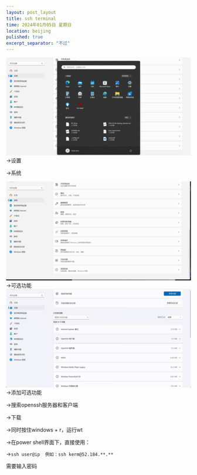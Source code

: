 ```yaml
---
layout: post_layout
title: ssh terminal
time: 2024年01月05日 星期日
location: beijing
pulished: true
excerpt_separator: "不过"
---
```

<img src="/assets/img/ssh/setting.png" width="800px" />
->设置

->系统

<img src="/assets/img/ssh/setting1.jpg" width="800px" />
->可选功能

<img src="/assets/img/ssh/setting2.jpg" width="800px" />
->添加可选功能

->搜索openssh服务器和客户端

->下载

->同时按住windows + r，运行wt

->在power shell界面下，直接使用：

->```ssh user@ip  例如：ssh kerm@52.184.**.**```

需要输入密码
